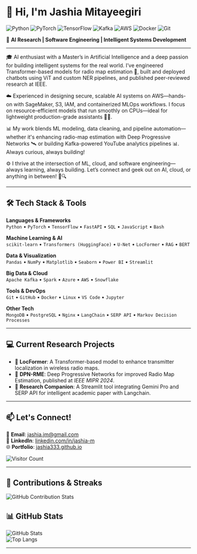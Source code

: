 # 👋 Hi, I'm Jashia Mitayeegiri

![Python](https://img.shields.io/badge/Python-3776AB?style=flat&logo=python&logoColor=white)
![PyTorch](https://img.shields.io/badge/PyTorch-EE4C2C?style=flat&logo=pytorch&logoColor=white)
![TensorFlow](https://img.shields.io/badge/TensorFlow-FF6F00?style=flat&logo=tensorflow&logoColor=white)
![Kafka](https://img.shields.io/badge/Apache_Kafka-231F20?style=flat&logo=apachekafka&logoColor=white)
![AWS](https://img.shields.io/badge/AWS-232F3E?style=flat&logo=amazonaws&logoColor=white)
![Docker](https://img.shields.io/badge/Docker-2496ED?style=flat&logo=docker&logoColor=white)
![Git](https://img.shields.io/badge/Git-F05032?style=flat&logo=git&logoColor=white)

🚀 **AI Research | Software Engineering | Intelligent Systems Development**

---

🎓 AI enthusiast with a Master’s in Artificial Intelligence and a deep passion for building intelligent systems for the real world. I’ve engineered Transformer-based models for radio map estimation 📡, built and deployed chatbots using ViT and custom NER pipelines, and published peer-reviewed research at IEEE.

☁️ Experienced in designing secure, scalable AI systems on AWS—hands-on with SageMaker, S3, IAM, and containerized MLOps workflows. I focus on resource-efficient models that run smoothly on CPUs—ideal for lightweight production-grade assistants 🤖💬.

📊 My work blends ML modeling, data cleaning, and pipeline automation—whether it's enhancing radio-map estimation with Deep Progressive Networks 🛰️ or building Kafka-powered YouTube analytics pipelines 📊. Always curious, always building!

⚙️ I thrive at the intersection of ML, cloud, and software engineering—always learning, always building. Let’s connect and geek out on AI, cloud, or anything in between! 🚀🔍

---

## 🛠 Tech Stack & Tools

**Languages & Frameworks**  
`Python` • `PyTorch` • `TensorFlow` • `FastAPI` • `SQL` • `JavaScript` • `Bash`

**Machine Learning & AI**  
`scikit-learn` • `Transformers (HuggingFace)` • `U-Net` • `LocFormer` • `RAG` • `BERT`

**Data & Visualization**  
`Pandas` • `NumPy` • `Matplotlib` • `Seaborn` • `Power BI` • `Streamlit`

**Big Data & Cloud**  
`Apache Kafka` • `Spark` • `Azure` • `AWS` • `Snowflake`

**Tools & DevOps**  
`Git` • `GitHub` • `Docker` • `Linux` • `VS Code` • `Jupyter`

**Other Tech**  
`MongoDB` • `PostgreSQL` • `Nginx` • `LangChain` • `SERP API` • `Markov Decision Processes`

---

## 💻 Current Research Projects

- 📶 **LocFormer**: A Transformer-based model to enhance transmitter localization in wireless radio maps.  
- 📍 **DPN-RME**: Deep Progressive Networks for improved Radio Map Estimation, published at *IEEE MIPR 2024*.  
- 🧠 **Research Companion**: A Streamlit tool integrating Gemini Pro and SERP API for intelligent academic paper with Langchain.

---

## 📫 Let's Connect!

📧 **Email**: [jashia.jm@gmail.com](mailto:jashia.jm@gmail.com)  
🔗 **LinkedIn**: [linkedin.com/in/jashia-m](https://www.linkedin.com/in/jashia-m)  
🌐 **Portfolio**: [jashia333.github.io](https://jashia333.github.io/)

![Visitor Count](https://komarev.com/ghpvc/?username=Jashia333&style=flat-square&color=blue)

---
## 🔢 Contributions & Streaks

![GitHub Contribution Stats](https://github-readme-streak-stats.herokuapp.com/?user=Jashia333&theme=github-dark&hide_border=true)


## 📊 GitHub Stats

![GitHub Stats](https://github-readme-stats.vercel.app/api?username=Jashia333&show_icons=true&theme=github_dark&hide_title=false)  
![Top Langs](https://github-readme-stats.vercel.app/api/top-langs/?username=Jashia333&layout=compact&theme=github_dark)






---

